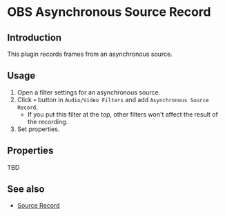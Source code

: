 # OBS Asynchronous Source Record

## Introduction

This plugin records frames from an asynchronous source.

## Usage

1. Open a filter settings for an asynchronous source.
2. Click `+` button in `Audio/Video Filters` and add `Asynchronous Source Record`.
   - If you put this filter at the top, other filters won't affect the result of the recording.
3. Set properties.

## Properties

TBD

## See also
- [Source Record](https://github.com/exeldro/obs-source-record)
